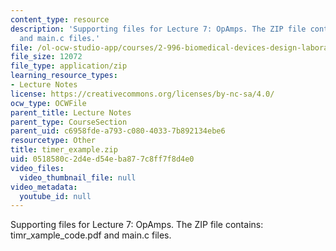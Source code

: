```yaml
---
content_type: resource
description: 'Supporting files for Lecture 7: OpAmps. The ZIP file contains: timr_xample_code.pdf
  and main.c files.'
file: /ol-ocw-studio-app/courses/2-996-biomedical-devices-design-laboratory-fall-2007/0518580c2d4ed54eba877c8ff7f8d4e0_timer_example.zip
file_size: 12072
file_type: application/zip
learning_resource_types:
- Lecture Notes
license: https://creativecommons.org/licenses/by-nc-sa/4.0/
ocw_type: OCWFile
parent_title: Lecture Notes
parent_type: CourseSection
parent_uid: c6958fde-a793-c080-4033-7b892134ebe6
resourcetype: Other
title: timer_example.zip
uid: 0518580c-2d4e-d54e-ba87-7c8ff7f8d4e0
video_files:
  video_thumbnail_file: null
video_metadata:
  youtube_id: null
---
```

Supporting files for Lecture 7: OpAmps. The ZIP file contains: timr_xample_code.pdf and main.c files.